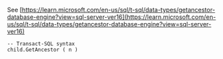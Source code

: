 See [https://learn.microsoft.com/en-us/sql/t-sql/data-types/getancestor-database-engine?view=sql-server-ver16](https://learn.microsoft.com/en-us/sql/t-sql/data-types/getancestor-database-engine?view=sql-server-ver16)
```
-- Transact-SQL syntax  
child.GetAncestor ( n )
```
